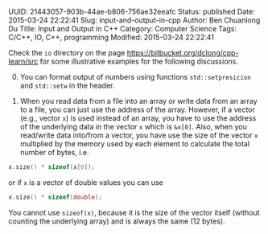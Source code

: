 UUID: 21443057-903b-44ae-b806-756ae32eeafc
Status: published
Date: 2015-03-24 22:22:41
Slug: input-and-output-in-cpp
Author: Ben Chuanlong Du
Title: Input and Output in C++
Category: Computer Science
Tags: C/C++, IO, C++, programming
Modified: 2015-03-24 22:22:41


Check the `io` directory on the page <https://bitbucket.org/dclong/cpp-learn/src>
for some illustrative examples for the following discussions. 

0. You can format output of numbers using functions 
`std::setpresicion` and `std::setw` in the <imanip> header.

1. When you read data from a file into an array or write data from an array to a file,
you can just use the address of the array.
However, 
if a vector (e.g., vector `x`) is used instead of an array,
you have to use the address of the underlying data in the vector `x` which is `&x[0]`. 
Also, 
when you read/write data into/from a vector, 
you have use the size of the vector `x` multiplied by the memory used by each element 
to calculate the total number of bytes, 
i.e. 

```C++
x.size() * sizeof(x[0]);
```

or if `x` is a vector of double values you can use 

```C++
x.size() * sizeof(double);
```

You cannot use `sizeof(x)`, 
because it is the size of the vector itself 
(without counting the underlying array) and is always the same (12 bytes). 



